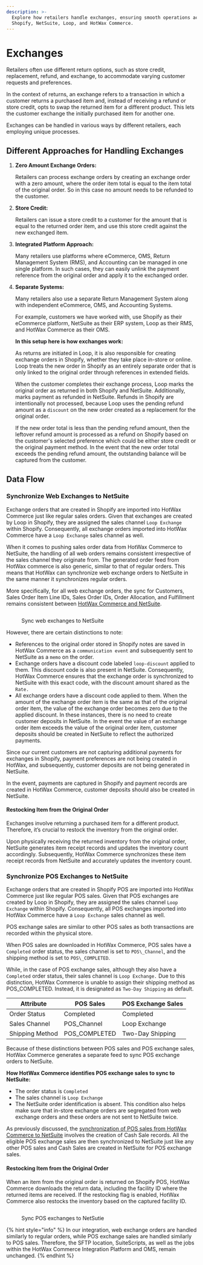 ```yaml
---
description: >-
  Explore how retailers handle exchanges, ensuring smooth operations across
  Shopify, NetSuite, Loop, and HotWax Commerce.
---
```


# Exchanges

Retailers often use different return options, such as store credit, replacement, refund, and exchange, to accommodate varying customer requests and preferences.

In the context of returns, an exchange refers to a transaction in which a customer returns a purchased item and, instead of receiving a refund or store credit, opts to swap the returned item for a different product. This lets the customer exchange the initially purchased item for another one.

Exchanges can be handled in various ways by different retailers, each employing unique processes.

## Different Approaches for Handling Exchanges

1.  **Zero Amount Exchange Orders:**

    Retailers can process exchange orders by creating an exchange order with a zero amount, where the order item total is equal to the item total of the original order. So in this case no amount needs to be refunded to the customer.
2.  **Store Credit:**

    Retailers can issue a store credit to a customer for the amount that is equal to the returned order item, and use this store credit against the new exchanged item.
3.  **Integrated Platform Approach:**

    Many retailers use platforms where eCommerce, OMS, Return Management System (RMS), and Accounting can be managed in one single platform. In such cases, they can easily unlink the payment reference from the original order and apply it to the exchanged order.
4.  **Separate Systems:**

    Many retailers also use a separate Return Management System along with independent eCommerce, OMS, and Accounting Systems.

    For example, customers we have worked with, use Shopify as their eCommerce platform, NetSuite as their ERP system, Loop as their RMS, and HotWax Commerce as their OMS.

    **In this setup here is how exchanges work:**

    As returns are initiated in Loop, it is also responsible for creating exchange orders in Shopify, whether they take place in-store or online. Loop treats the new order in Shopify as an entirely separate order that is only linked to the original order through references in extended fields.

    When the customer completes their exchange process, Loop marks the original order as returned in both Shopify and NetSuite. Additionally, marks payment as refunded in NetSuite. Refunds in Shopify are intentionally not processed, because Loop uses the pending refund amount as a `discount` on the new order created as a replacement for the original order.

    If the new order total is less than the pending refund amount, then the leftover refund amount is processed as a refund on Shopify based on the customer's selected preference which could be either store credit or the original payment method. In the event that the new order total exceeds the pending refund amount, the outstanding balance will be captured from the customer.

## Data Flow

### Synchronize Web Exchanges to NetSuite

Exchange orders that are created in Shopify are imported into HotWax Commerce just like regular sales orders. Given that exchanges are created by Loop in Shopify, they are assigned the sales channel `Loop Exchange` within Shopify. Consequently, all exchange orders imported into HotWax Commerce have a `Loop Exchange` sales channel as well.

When it comes to pushing sales order data from HotWax Commerce to NetSuite, the handling of all web orders remains consistent irrespective of the sales channel they originate from. The generated order feed from HotWax commerce is also generic, similar to that of regular orders. This means that HotWax can synchronize web exchange orders to NetSuite in the same manner it synchronizes regular orders.

More specifically, for all web exchange orders, the sync for Customers, Sales Order Item Line IDs, Sales Order IDs, Order Allocation, and Fulfillment remains consistent between [HotWax Commerce and NetSuite](https://docs.hotwax.co/integration-resources/v/netsuite-integration/supported-integrations/salesorder/orderapproval).

<figure><img src="../../../.gitbook/assets/31.png" alt=""><figcaption><p>Sync web exchanges to NetSuite</p></figcaption></figure>

However, there are certain distinctions to note:

* References to the original order stored in Shopify notes are saved in HotWax Commerce as a `communication event` and subsequently sent to NetSuite as a `memo` on the order.
* Exchange orders have a discount code labeled `loop-discount` applied to them. This discount code is also present in NetSuite. Consequently, HotWax Commerce ensures that the exchange order is synchronized to NetSuite with this exact code, with the discount amount shared as the `Rate.`
* All exchange orders have a discount code applied to them. When the amount of the exchange order item is the same as that of the original order item, the value of the exchange order becomes zero due to the applied discount. In these instances, there is no need to create customer deposits in NetSuite. In the event the value of an exchange order item exceeds the value of the original order item, customer deposits should be created in NetSuite to reflect the authorized payments.

Since our current customers are not capturing additional payments for exchanges in Shopify, payment preferences are not being created in HotWax, and subsequently, customer deposits are not being generated in NetSuite.

In the event, payments are captured in Shopify and payment records are created in HotWax Commerce, customer deposits should also be created in NetSuite.

#### Restocking Item from the Original Order

Exchanges involve returning a purchased item for a different product. Therefore, it’s crucial to restock the inventory from the original order.

Upon physically receiving the returned inventory from the original order, NetSuite generates item receipt records and updates the inventory count accordingly. Subsequently, HotWax Commerce synchronizes these item receipt records from NetSuite and accurately updates the inventory count.

### Synchronize POS Exchanges to NetSuite

Exchange orders that are created in Shopify POS are imported into HotWax Commerce just like regular POS sales. Given that POS exchanges are created by Loop in Shopify, they are assigned the sales channel `Loop Exchange` within Shopify. Consequently, all POS exchanges imported into HotWax Commerce have a `Loop Exchange` sales channel as well.

POS exchange sales are similar to other POS sales as both transactions are recorded within the physical store.

When POS sales are downloaded in HotWax Commerce, POS sales have a `Completed` order status, the sales channel is set to `POS\_Channel`, and the shipping method is set to `POS\_COMPLETED`.

While, in the case of POS exchange sales, although they also have a `Completed` order status, their sales channel is `Loop Exchange.` Due to this distinction, HotWax Commerce is unable to assign their shipping method as POS\_COMPLETED. Instead, it is designated as `Two-Day Shipping` as default.

| Attribute       | POS Sales      | POS Exchange Sales |
| --------------- | -------------- | ------------------ |
| Order Status    | Completed      | Completed          |
| Sales Channel   | POS\_Channel   | Loop Exchange      |
| Shipping Method | POS\_COMPLETED | Two-Day Shipping   |

Because of these distinctions between POS sales and POS exchange sales, HotWax Commerce generates a separate feed to sync POS exchange orders to NetSuite.

**How HotWax Commerce identifies POS exchange sales to sync to NetSuite:**

* The order status is `Completed`
* The sales channel is `Loop Exchange`
* The NetSuite order identification is absent. This condition also helps make sure that in-store exchange orders are segregated from web exchange orders and these orders are not sent to NetSuite twice.

As previously discussed, the [synchronization of POS sales from HotWax Commerce to NetSuite](https://docs.hotwax.co/integration-resources/v/netsuite-integration/supported-integrations/salesorder/posorders) involves the creation of Cash Sale records. All the eligible POS exchange sales are then synchronized to NetSuite just like any other POS sales and Cash Sales are created in NetSuite for POS exchange sales.

#### Restocking Item from the Original Order

When an item from the original order is returned on Shopify POS, HotWax Commerce downloads the return data, including the facility ID where the returned items are received. If the restocking flag is enabled, HotWax Commerce also restocks the inventory based on the captured facility ID.

<figure><img src="../../../.gitbook/assets/32.png" alt=""><figcaption><p>Sync POS exchanges to NetSutie</p></figcaption></figure>

{% hint style="info" %}
In our integration, web exchange orders are handled similarly to regular orders, while POS exchange sales are handled similarly to POS sales. Therefore, the SFTP location, SuiteScripts, as well as the jobs within the HotWax Commerce Integration Platform and OMS, remain unchanged.
{% endhint %}
